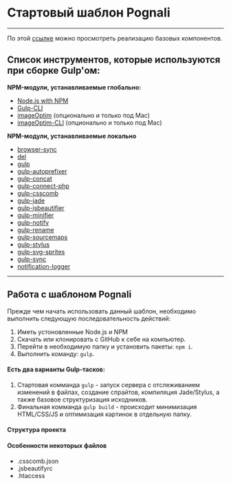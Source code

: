 # Стартовый шаблон Pognali

---

По этой [ссылке](https://b-lvlax.github.io/Pognali/) можно просмотреть реализацию базовых компонентов.

## Список инструментов, которые используются при сборке Gulp'ом:
__NPM-модули, устанавливаемые глобально:__
- [Node.js with NPM](https://nodejs.org/en/)
- [Gulp-CLI](https://github.com/gulpjs/gulp-cli)
- [imageOptim](https://imageoptim.com/) (опционально и только под Mac)
- [imageOptim-CLI](https://github.com/JamieMason/ImageOptim-CLI) (опционально и только под Mac)

__NPM-модули, устанавливаемые локально__
- [browser-sync](https://www.browsersync.io/)
- [del](https://www.npmjs.com/package/del)
- [gulp](https://github.com/gulpjs/gulp)
- [gulp-autoprefixer](https://github.com/sindresorhus/gulp-autoprefixer)
- [gulp-concat](https://github.com/gulp-community/gulp-concat)
- [gulp-connect-php](https://github.com/micahblu/gulp-connect-php)
- [gulp-csscomb](https://github.com/koistya/gulp-csscomb)
- [gulp-jade](https://github.com/gulp-community/gulp-pug)
- [gulp-jsbeautifier](https://github.com/tarunc/gulp-jsbeautifier)
- [gulp-minifier](https://github.com/webyom/gulp-minifier)
- [gulp-notify](https://github.com/mikaelbr/gulp-notify)
- [gulp-rename](https://github.com/hparra/gulp-rename)
- [gulp-sourcemaps](https://github.com/gulp-sourcemaps/gulp-sourcemaps)
- [gulp-stylus](https://github.com/stevelacy/gulp-stylus)
- [gulp-svg-sprites](https://github.com/shakyshane/gulp-svg-sprites)
- [gulp-sync](https://github.com/kaminaly/gulp-sync)
- [notification-logger](https://github.com/hkirat/notification-logger/)

---

## Работа с шаблоном Pognali

Прежде чем начать использовать данный шаблон, необходимо выполнить следующую последовательность действий:

1. Иметь устоновленные Node.js и NPM
2. Скачать или клонировать с GitHub к себе на компьютер.
3. Перейти в необходимую папку и установить пакеты: `npm i`.
4. Выполнить команду: `gulp`.

#### Есть два варианты Gulp-тасков:
1. Стартовая комманда `gulp` - запуск сервера с отслеживанием изменений в файлах, создание спрайтов, компиляция Jade/Stylus, а также базовое структуризация исходников.
2. Финальная комманда `gulp build` - происходит минимизация HTML/CSS/JS и оптимизация картинок в отдельную папку.

#### Структура проекта

#### Особенности некоторых файлов
- .csscomb.json
- .jsbeautifyrc
- .htaccess
